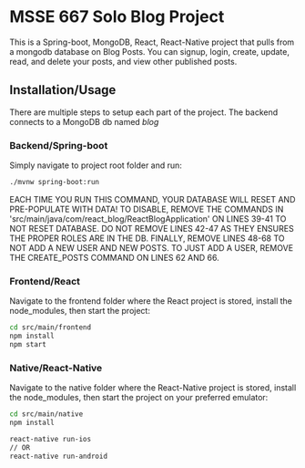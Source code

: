 # MSSE 667 Solo Blog Project

This is a Spring-boot, MongoDB, React, React-Native project that pulls from a mongodb database on Blog Posts. You can 
signup, login, create, update, read, and delete your posts, and view other published posts.

## Installation/Usage

There are multiple steps to setup each part of the project. The backend connects to a MongoDB db named *blog*

### Backend/Spring-boot

Simply navigate to project root folder and run:
```bash
./mvnw spring-boot:run
```
EACH TIME YOU RUN THIS COMMAND, YOUR DATABASE WILL RESET AND PRE-POPULATE WITH DATA! TO DISABLE, REMOVE THE COMMANDS IN 
'src/main/java/com/react_blog/ReactBlogApplication' ON LINES 39-41 TO NOT RESET DATABASE. DO NOT REMOVE LINES 42-47 AS 
THEY ENSURES THE PROPER ROLES ARE IN THE DB. FINALLY, REMOVE LINES 48-68 TO NOT ADD A NEW USER AND NEW POSTS. TO JUST 
ADD A USER, REMOVE THE CREATE_POSTS COMMAND ON LINES 62 AND 66.

### Frontend/React
Navigate to the frontend folder where the React project is stored, install the node_modules, then start the project:
```bash
cd src/main/frontend
npm install
npm start
```

### Native/React-Native
Navigate to the native folder where the React-Native project is stored, install the node_modules, then start the project
 on your preferred emulator:
```bash
cd src/main/native
npm install

react-native run-ios
// OR 
react-native run-android
```

